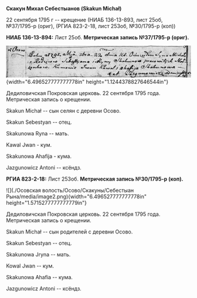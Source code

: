 **Скакун Михал Себестыанов (Skakun Michał)**

22 сентября 1795 г -- крещение (НИАБ 136-13-893, лист 25об, №37/1795-р
(ориг), (РГИА 823-2-18, лист 253об, №30/1795-р (коп))

**НИАБ 136-13-894:** Лист 25об. **Метрическая запись №37/1795-р
(ориг).**

![](./media/a5a6e815d5aaea8cf511184f29ced6162abade33.png){width="6.496527777777778in"
height="1.1244378827646544in"}

Дедиловичская Покровская церковь. 22 сентября 1795 года. Метрическая
запись о крещении.

Skakun Michał -- сын селян с деревни Осовo.

Skakun Sebestyan -- отец.

Skakunowa Ryna -- мать.

Kawal Jwan - кум.

Skakunowa Ahafija - кума.

Jazgunowicz Antoni -- ксёндз.

**РГИА 823-2-18:** Лист 253об. **Метрическая запись №30/1795-р (коп).**

![](./Осовская волость/Осово/Скакуны/Себестыан Рына/media/image2.png){width="6.496527777777778in"
height="1.5715277777777779in"}

Дедиловичская Покровская церковь. 22 сентября 1795 года. Метрическая
запись о крещении.

Skakun Michał -- сын родителей с деревни Осово.

Skakun Sebestyan -- отец.

Skakunowa Jryna -- мать.

Kowal Jwan -- кум.

Skakunowa Ahafia -- кума.

Jazgunowicz Antoni -- ксёндз.
